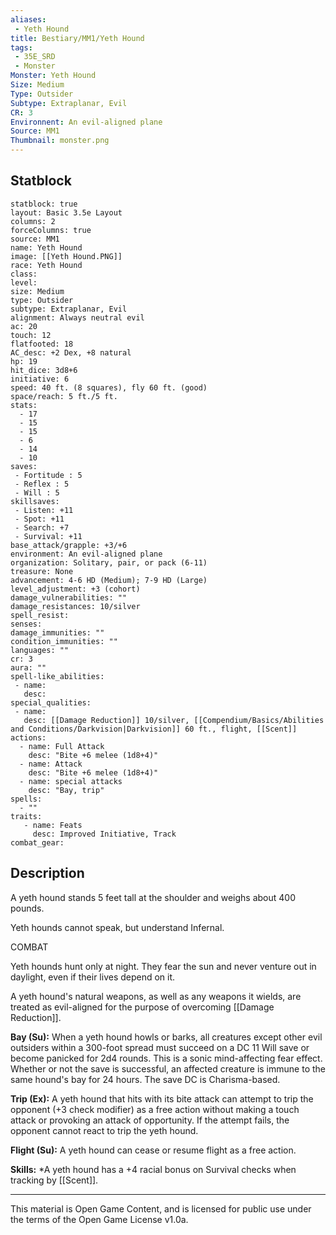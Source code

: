```yaml
---
aliases:
 - Yeth Hound
title: Bestiary/MM1/Yeth Hound
tags: 
 - 35E_SRD
 - Monster
Monster: Yeth Hound
Size: Medium
Type: Outsider
Subtype: Extraplanar, Evil
CR: 3
Environnent: An evil-aligned plane
Source: MM1
Thumbnail: monster.png
---
```


## Statblock

```statblock
statblock: true
layout: Basic 3.5e Layout
columns: 2
forceColumns: true
source: MM1 
name: Yeth Hound
image: [[Yeth Hound.PNG]]
race: Yeth Hound
class: 
level: 
size: Medium
type: Outsider
subtype: Extraplanar, Evil
alignment: Always neutral evil
ac: 20
touch: 12
flatfooted: 18
AC_desc: +2 Dex, +8 natural
hp: 19
hit_dice: 3d8+6
initiative: 6
speed: 40 ft. (8 squares), fly 60 ft. (good)
space/reach: 5 ft./5 ft.
stats:
  - 17
  - 15
  - 15
  - 6
  - 14
  - 10
saves:
 - Fortitude : 5
 - Reflex : 5
 - Will : 5
skillsaves:
 - Listen: +11
 - Spot: +11
 - Search: +7
 - Survival: +11
base_attack/grapple: +3/+6
environment: An evil-aligned plane
organization: Solitary, pair, or pack (6-11)
treasure: None
advancement: 4-6 HD (Medium); 7-9 HD (Large)
level_adjustment: +3 (cohort)
damage_vulnerabilities: ""
damage_resistances: 10/silver
spell_resist: 
senses: 
damage_immunities: ""
condition_immunities: ""
languages: ""
cr: 3
aura: ""
spell-like_abilities:
 - name: 
   desc: 
special_qualities:
 - name:
   desc: [[Damage Reduction]] 10/silver, [[Compendium/Basics/Abilities and Conditions/Darkvision|Darkvision]] 60 ft., flight, [[Scent]]
actions:
  - name: Full Attack
    desc: "Bite +6 melee (1d8+4)"
  - name: Attack
    desc: "Bite +6 melee (1d8+4)"
  - name: special attacks
    desc: "Bay, trip"
spells:
  - ""
traits:
   - name: Feats
     desc: Improved Initiative, Track
combat_gear:  
```

## Description



A yeth hound stands 5 feet tall at the shoulder and weighs about 400 pounds.

Yeth hounds cannot speak, but understand Infernal.

COMBAT

Yeth hounds hunt only at night. They fear the sun and never venture out in daylight, even if their lives depend on it.

A yeth hound's natural weapons, as well as any weapons it wields, are treated as evil-aligned for the purpose of overcoming [[Damage Reduction]].


**Bay (Su):** When a yeth hound howls or barks, all creatures except other evil outsiders within a 300-foot spread must succeed on a DC 11 Will save or become panicked for 2d4 rounds. This is a sonic mind-affecting fear effect. Whether or not the save is successful, an affected creature is immune to the same hound's bay for 24 hours. The save DC is Charisma-based.


**Trip (Ex):** A yeth hound that hits with its bite attack can attempt to trip the opponent (+3 check modifier) as a free action without making a touch attack or provoking an attack of opportunity. If the attempt fails, the opponent cannot react to trip the yeth hound.


**Flight (Su):** A yeth hound can cease or resume flight as a free action.


**Skills:** *A yeth hound has a +4 racial bonus on Survival checks when tracking by [[Scent]].

---

This material is Open Game Content, and is licensed for public use under the terms of the Open Game License v1.0a.
